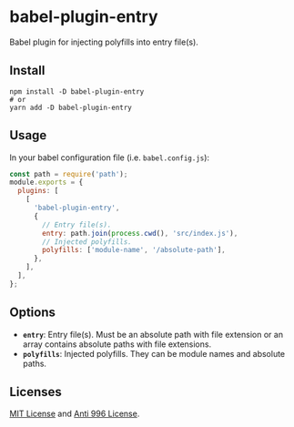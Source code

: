 # babel-plugin-entry

Babel plugin for injecting polyfills into entry file(s).

## Install

```shell
npm install -D babel-plugin-entry
# or
yarn add -D babel-plugin-entry
```

## Usage

In your babel configuration file (i.e. `babel.config.js`):

```js
const path = require('path');
module.exports = {
  plugins: [
    [
      'babel-plugin-entry',
      {
        // Entry file(s).
        entry: path.join(process.cwd(), 'src/index.js'),
        // Injected polyfills.
        polyfills: ['module-name', '/absolute-path'],
      },
    ],
  ],
};
```

## Options

- **`entry`**: Entry file(s). Must be an absolute path with file extension or an array contains absolute paths with file extensions.
- **`polyfills`**: Injected polyfills. They can be module names and absolute paths.

## Licenses

[MIT License](https://github.com/fedlinker/fedlinker/blob/master/MIT-LICENSE) and [Anti 996 License](https://github.com/fedlinker/fedlinker/blob/master/Anti-996-LICENSE).
